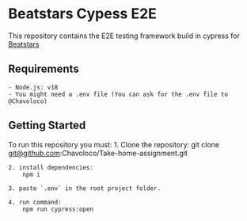 # Beatstars Cypess E2E 

This repository contains the E2E testing framework build in cypress for [Beatstars](https://www.beatstars.com/)

## Requirements
    - Node.js: v18
    - You might need a .env file (You can ask for the .env file to @Chavoloco)

## Getting Started

To run this repository you must:
    1. Clone the repository:
    git clone git@github.com:Chavoloco/Take-home-assignment.git
    
    2. install dependencies: 
        npm i

    3. paste `.env` in the root project folder.

    4. run command:
        npm run cypress:open
